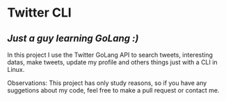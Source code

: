 # Twitter CLI
## _Just a guy learning GoLang :)_





In this project I use the  Twitter GoLang API to search tweets, interesting datas, make tweets, update my profile and others things just with a CLI in Linux.

Observations: This project has only study reasons, so if you have any suggetions about my code, feel free to make a pull request or contact me.